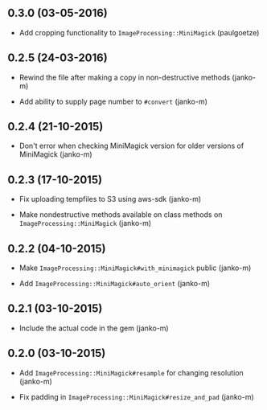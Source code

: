## 0.3.0 (03-05-2016)

* Add cropping functionality to `ImageProcessing::MiniMagick` (paulgoetze)

## 0.2.5 (24-03-2016)

* Rewind the file after making a copy in non-destructive methods (janko-m)

* Add ability to supply page number to `#convert` (janko-m)

## 0.2.4 (21-10-2015)

* Don't error when checking MiniMagick version for older versions of MiniMagick (janko-m)

## 0.2.3 (17-10-2015)

* Fix uploading tempfiles to S3 using aws-sdk (janko-m)

* Make nondestructive methods available on class methods on `ImageProcessing::MiniMagick` (janko-m)

## 0.2.2 (04-10-2015)

* Make `ImageProcessing::MiniMagick#with_minimagick` public (janko-m)

* Add `ImageProcessing::MiniMagick#auto_orient` (janko-m)

## 0.2.1 (03-10-2015)

* Include the actual code in the gem (janko-m)

## 0.2.0 (03-10-2015)

* Add `ImageProcessing::MiniMagick#resample` for changing resolution (janko-m)

* Fix padding in `ImageProcessing::MiniMagick#resize_and_pad` (janko-m)
